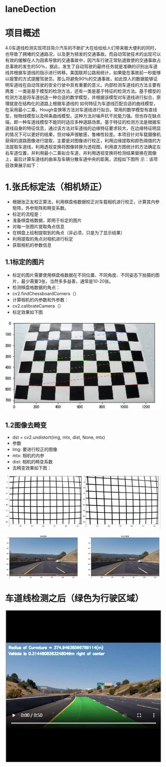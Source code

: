 # laneDection

# 项目概述
4.0车道线检测实现项目简介汽车的不断扩大在给给给人们带来极大便利的同时，也导致了拥堵的交通路况，以及更为频发的交通事故。而自动驾驶技术的出现可以有效的缓解在人为因素导致的交通事故中，因汽车行驶正常轨道致使的交通事故占总事故的发生的50％，据此，发生了自动驾驶的最终任务就是准确的识别出车道线并根据车道线的指示进行转移。美国联邦公路局统计，如果能在事故前一秒能够以报警的方式提醒驾驶员，那么将避免90％的交通事故，如此惊人的数据能够证明车道线在自动驾驶的安全行驶中具有重要的意义。内部检测车道线的方法主要有两类：一类是基于模型的检测方法，还有一类是基于特征的检测方法。基于模型的检测方法是将车道创造一种合适的数学模型，并根据该模型对车道线进行拟合，原理就是在结构化的道路上根据车道线的 如何特征为车道线匹配合适的曲线模型，在采用最小二乘，Hough变换等方法对车道线进行拟合。常用的数学模型有直线型，抛物线模型以及样条曲线模型。这种方法对噪声抗干扰能力强。但也存在缺点端，即一种车道线模型不能同时适应多种道路场景。基于特征的检测方法是根据车道线自身的特征信息，通过该方法对车道线的边缘特征要求较大，在边缘特征明显的情况下可以更好的结果，但对噪声很敏感，鲁棒性较差。本项目针对车载摄像机获得的道路图像进行提取，主要是对图像进行校正，利用边缘提取和颜色阈值的方法提取车道线，利用透视变换将图像转换为透视图，利用直方图统计的方法确定左右车道位置，并利用最小二乘拟合车道，并利用透视变换将检测结果替换在图像上，最后计算车道线的曲率及车辆分散车道中央的距离，流程如下图所 示：该项目效果展示如下：
# 1.张氏标定法（相机矫正）
* 根据张正友校正算法，利用棋盘格数据校正对车载相机进行校正，计算其内参矩阵，外参矩阵和畸变系数。
* 标定的流程是：
* 准备棋盘格数据，即用于标定的图片
* 对每一张图片提取角点信息
* 在棋盘上绘制提取到的角点（非必须，只是为了显示结果）
* 利用提取的角点对相机进行标定 
* 获取相机的参数信息
## 1.1标定的图片
* 标定的图片需要使用棋盘格数据在不同位置、不同角度、不同姿态下拍摄的图片，最少需要3张，当然多多益善，通常是10-20张。
* 检测棋盘格数据的角点：
* cv2.findChessboardCorners（）
* 计算相机的内参数和外参数：
* cv2.calibrateCamera（）
* 标定效果如下图

![](plt/corners.png)

## 1.2图像去畸变
* dst = cv2.undistort(img, mtx, dist, None, mtx)
* 参数
* Img: 要进行校正的图像
* mtx: 相机的内参
* dist: 相机的畸变系数
* 去畸变效果如下图：

![](plt/dst1.png)

![](plt/dst.png)


# 车道线检测之后（绿色为行驶区域）
![](Image.png)
